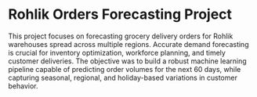 # Rohlik Orders Forecasting Project
This project focuses on forecasting grocery delivery orders for Rohlik warehouses spread
across multiple regions. Accurate demand forecasting is crucial for inventory optimization,
workforce planning, and timely customer deliveries. The objective was to build a robust machine learning pipeline capable of predicting order volumes for the next 60 days, while capturing seasonal, regional, and holiday-based variations in customer behavior.


